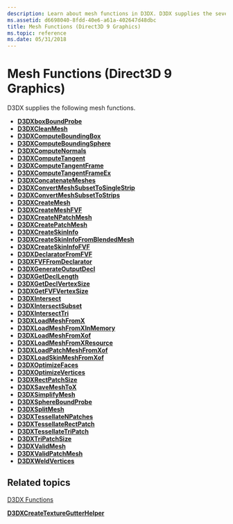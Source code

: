 ```yaml
---
description: Learn about mesh functions in D3DX. D3DX supplies the several mesh functions, such as D3DXboxBoundProbe and D3DXCleanMesh.
ms.assetid: d6698040-8fdd-40e6-a61a-402647d48dbc
title: Mesh Functions (Direct3D 9 Graphics)
ms.topic: reference
ms.date: 05/31/2018
---
```


# Mesh Functions (Direct3D 9 Graphics)

D3DX supplies the following mesh functions.

-   [**D3DXboxBoundProbe**](d3dxboxboundprobe.md)
-   [**D3DXCleanMesh**](d3dxcleanmesh.md)
-   [**D3DXComputeBoundingBox**](d3dxcomputeboundingbox.md)
-   [**D3DXComputeBoundingSphere**](d3dxcomputeboundingsphere.md)
-   [**D3DXComputeNormals**](d3dxcomputenormals.md)
-   [**D3DXComputeTangent**](d3dxcomputetangent.md)
-   [**D3DXComputeTangentFrame**](d3dxcomputetangentframe.md)
-   [**D3DXComputeTangentFrameEx**](d3dxcomputetangentframeex.md)
-   [**D3DXConcatenateMeshes**](d3dxconcatenatemeshes.md)
-   [**D3DXConvertMeshSubsetToSingleStrip**](d3dxconvertmeshsubsettosinglestrip.md)
-   [**D3DXConvertMeshSubsetToStrips**](d3dxconvertmeshsubsettostrips.md)
-   [**D3DXCreateMesh**](d3dxcreatemesh.md)
-   [**D3DXCreateMeshFVF**](d3dxcreatemeshfvf.md)
-   [**D3DXCreateNPatchMesh**](d3dxcreatenpatchmesh.md)
-   [**D3DXCreatePatchMesh**](d3dxcreatepatchmesh.md)
-   [**D3DXCreateSkinInfo**](d3dxcreateskininfo.md)
-   [**D3DXCreateSkinInfoFromBlendedMesh**](d3dxcreateskininfofromblendedmesh.md)
-   [**D3DXCreateSkinInfoFVF**](d3dxcreateskininfofvf.md)
-   [**D3DXDeclaratorFromFVF**](d3dxdeclaratorfromfvf.md)
-   [**D3DXFVFFromDeclarator**](d3dxfvffromdeclarator.md)
-   [**D3DXGenerateOutputDecl**](d3dxgenerateoutputdecl.md)
-   [**D3DXGetDeclLength**](d3dxgetdecllength.md)
-   [**D3DXGetDeclVertexSize**](d3dxgetdeclvertexsize.md)
-   [**D3DXGetFVFVertexSize**](d3dxgetfvfvertexsize.md)
-   [**D3DXIntersect**](d3dxintersect.md)
-   [**D3DXIntersectSubset**](d3dxintersectsubset.md)
-   [**D3DXIntersectTri**](d3dxintersecttri.md)
-   [**D3DXLoadMeshFromX**](d3dxloadmeshfromx.md)
-   [**D3DXLoadMeshFromXInMemory**](d3dxloadmeshfromxinmemory.md)
-   [**D3DXLoadMeshFromXof**](d3dxloadmeshfromxof.md)
-   [**D3DXLoadMeshFromXResource**](d3dxloadmeshfromxresource.md)
-   [**D3DXLoadPatchMeshFromXof**](d3dxloadpatchmeshfromxof.md)
-   [**D3DXLoadSkinMeshFromXof**](d3dxloadskinmeshfromxof.md)
-   [**D3DXOptimizeFaces**](d3dxoptimizefaces.md)
-   [**D3DXOptimizeVertices**](d3dxoptimizevertices.md)
-   [**D3DXRectPatchSize**](d3dxrectpatchsize.md)
-   [**D3DXSaveMeshToX**](d3dxsavemeshtox.md)
-   [**D3DXSimplifyMesh**](d3dxsimplifymesh.md)
-   [**D3DXSphereBoundProbe**](d3dxsphereboundprobe.md)
-   [**D3DXSplitMesh**](d3dxsplitmesh.md)
-   [**D3DXTessellateNPatches**](d3dxtessellatenpatches.md)
-   [**D3DXTessellateRectPatch**](d3dxtessellaterectpatch.md)
-   [**D3DXTessellateTriPatch**](d3dxtessellatetripatch.md)
-   [**D3DXTriPatchSize**](d3dxtripatchsize.md)
-   [**D3DXValidMesh**](d3dxvalidmesh.md)
-   [**D3DXValidPatchMesh**](d3dxvalidpatchmesh.md)
-   [**D3DXWeldVertices**](d3dxweldvertices.md)

## Related topics

<dl> <dt>

[D3DX Functions](dx9-graphics-reference-d3dx-functions.md)
</dt> <dt>

[**D3DXCreateTextureGutterHelper**](d3dxcreatetexturegutterhelper.md)
</dt> </dl>

 

 



